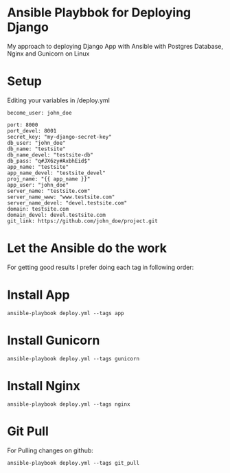 # Ansible Playbbok for Deploying Django
My approach to deploying Django App with Ansible with Postgres Database, Nginx and Gunicorn on Linux


Setup
====

Editing your variables in /deploy.yml

```
become_user: john_doe
```

```
port: 8000
port_devel: 8001
secret_key: "my-django-secret-key"
db_user: "john_doe"
db_name: "testsite"
db_name_devel: "testsite-db"
db_pass: "q#JX6zy#AxbhEid$"
app_name: "testsite"
app_name_devel: "testsite_devel"
proj_name: "{{ app_name }}"
app_user: "john_doe"
server_name: "testsite.com"
server_name_www: "www.testsite.com"
server_name_devel: "devel.testsite.com"
domain: testsite.com
domain_devel: devel.testsite.com
git_link: https://github.com/john_doe/project.git
```

Let the Ansible do the work
===

For getting good results I prefer doing each tag in following order:

Install App
====

````
ansible-playbook deploy.yml --tags app
`````

Install Gunicorn
====

````
ansible-playbook deploy.yml --tags gunicorn
`````

Install Nginx
====

````
ansible-playbook deploy.yml --tags nginx
`````

Git Pull
====

For Pulling changes on github:

````
ansible-playbook deploy.yml --tags git_pull
`````

